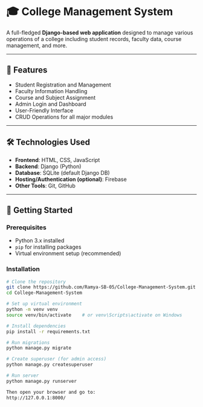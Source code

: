 # 🎓 College Management System

A full-fledged **Django-based web application** designed to manage various operations of a college including student records, faculty data, course management, and more.

---

## 📌 Features

- Student Registration and Management  
- Faculty Information Handling  
- Course and Subject Assignment  
- Admin Login and Dashboard  
- User-Friendly Interface  
- CRUD Operations for all major modules

---

## 🛠️ Technologies Used

- **Frontend**: HTML, CSS, JavaScript  
- **Backend**: Django (Python)  
- **Database**: SQLite (default Django DB)  
- **Hosting/Authentication (optional)**: Firebase  
- **Other Tools**: Git, GitHub

---

## 🚀 Getting Started

### Prerequisites
- Python 3.x installed
- `pip` for installing packages
- Virtual environment setup (recommended)

### Installation

```bash
# Clone the repository
git clone https://github.com/Ramya-SB-05/College-Management-System.git
cd College-Management-System

# Set up virtual environment
python -m venv venv
source venv/bin/activate    # or venv\Scripts\activate on Windows

# Install dependencies
pip install -r requirements.txt

# Run migrations
python manage.py migrate

# Create superuser (for admin access)
python manage.py createsuperuser

# Run server
python manage.py runserver

Then open your browser and go to:
http://127.0.0.1:8000/


